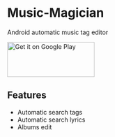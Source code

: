 # Music-Magician
Android automatic music tag editor

<a href='https://play.google.com/store/apps/details?id=ru.stersh.musicmagician&pcampaignid=pcampaignidMKT-Other-global-all-co-prtnr-py-PartBadge-Mar2515-1'><img alt='Get it on Google Play' width="200" height="80" src='https://play.google.com/intl/en_us/badges/static/images/badges/en_badge_web_generic.png'/></a>

## Features

- Automatic search tags
- Automatic search lyrics
- Albums edit

